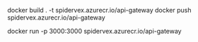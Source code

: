 docker build . -t spidervex.azurecr.io/api-gateway
docker push spidervex.azurecr.io/api-gateway

docker run -p 3000:3000 spidervex.azurecr.io/api-gateway
